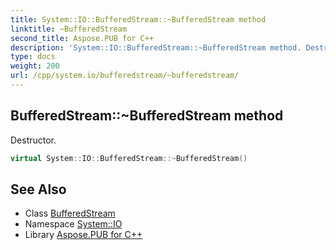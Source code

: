 ```yaml
---
title: System::IO::BufferedStream::~BufferedStream method
linktitle: ~BufferedStream
second_title: Aspose.PUB for C++
description: 'System::IO::BufferedStream::~BufferedStream method. Destructor in C++.'
type: docs
weight: 200
url: /cpp/system.io/bufferedstream/~bufferedstream/
---
```

## BufferedStream::~BufferedStream method


Destructor.

```cpp
virtual System::IO::BufferedStream::~BufferedStream()
```

## See Also

* Class [BufferedStream](../)
* Namespace [System::IO](../../)
* Library [Aspose.PUB for C++](../../../)
